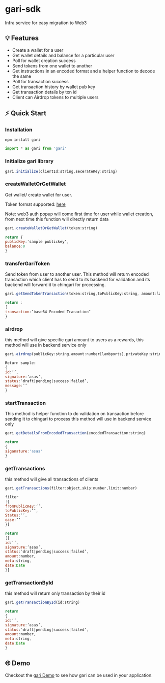 # gari-sdk
Infra service for easy migration to Web3

## 💡 Features 

- Create a wallet for a user
- Get wallet details and balance for a particular user
- Poll for wallet creation success
- Send tokens from one wallet to another
- Get instructions in an encoded format and a helper function to decode the same
- Poll for transaction success
- Get transaction history by wallet pub key
- Get transaction details by txn id
- Client can Airdrop tokens to multiple users

## ⚡ Quick Start

### Installation

```shell
npm install gari
```

```js
import * as gari from 'gari'
```

### Initialize gari library
```js
gari.initialize(clientId:string,secerateKey:string)
```

### createWalletOrGetWallet
Get wallet/ create wallet for user.

Token format supported:
[here](https://web3auth.io/docs/custom-authentication/byo-jwt-providers)

Note: web3 auth popup will come first time for user while wallet creation, from next time this function will directly return data

```js
gari.createWalletOrGetWallet(token:string)
 
return {
publicKey:’sample publickey’,
balance:0
} 
```

### transferGariToken
Send token from user to another user. This method will return encoded transaction which client has to send to its backend for validation and its backend will forward it to chingari for processing.

```js
gari.getSendTokenTransaction(token:string,toPublicKey:string, amount:lamports)

return :
{
transaction:’base64 Encoded Tranaction’
}
```

### airdrop
this method will give specific gari amount to users as a rewards, this method will use in backend service 
only

```js
gari.airdrop(publicKey:string,amount:number[lambports],privateKey:string[of backend application, eg: ludo])

Return sample:
{
id:’’,
signature:’asas’,
status:’draft|pending|success|failed’,
message:’’
}
```

### startTransaction 
This method is helper function to do validation on transaction before sending it to chingari to process
this method will use in backend service only

```js
gari.getDetailsFromEncodedTransaction(encodedTransaction:string)

return 
{
siganature:'asas'
}
```

### getTransactions
this method will give all transactions of clients

```js
gari.getTransactions(filter:object,skip:number,limit:number)

filter
[{
fromPublicKey:’’,
toPublicKey:’’,
Status:’’,
case:’’
}]

return
[{
id:’’,
signature:’asas’,
status:’draft|pending|success|failed’,
amount:number,
meta:string,
date:Date
}]
```

### getTransactionById
this method will return only transaction by their id

```js
gari.getTransactionById(id:string)

return
{
id:’’,
signature:’asas’,
status:’draft|pending|success|failed’,
amount:number,
meta:string,
date:Date
}
```


## 🌐 Demo
Checkout the [gari Demo]() to see how gari can be used in your application.